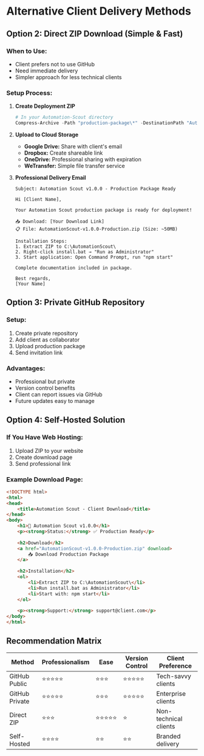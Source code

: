 # Alternative Client Delivery Methods

## Option 2: Direct ZIP Download (Simple & Fast)

### When to Use:
- Client prefers not to use GitHub
- Need immediate delivery
- Simpler approach for less technical clients

### Setup Process:

1. **Create Deployment ZIP**
   ```powershell
   # In your Automation-Scout directory
   Compress-Archive -Path "production-package\*" -DestinationPath "AutomationScout-v1.0.0-Production.zip"
   ```

2. **Upload to Cloud Storage**
   - **Google Drive:** Share with client's email
   - **Dropbox:** Create shareable link
   - **OneDrive:** Professional sharing with expiration
   - **WeTransfer:** Simple file transfer service

3. **Professional Delivery Email**
   ```
   Subject: Automation Scout v1.0.0 - Production Package Ready

   Hi [Client Name],

   Your Automation Scout production package is ready for deployment!

   📥 Download: [Your Download Link]
   📋 File: AutomationScout-v1.0.0-Production.zip (Size: ~50MB)

   Installation Steps:
   1. Extract ZIP to C:\AutomationScout\
   2. Right-click install.bat → "Run as Administrator"
   3. Start application: Open Command Prompt, run "npm start"

   Complete documentation included in package.

   Best regards,
   [Your Name]
   ```

## Option 3: Private GitHub Repository

### Setup:
1. Create private repository
2. Add client as collaborator
3. Upload production package
4. Send invitation link

### Advantages:
- Professional but private
- Version control benefits
- Client can report issues via GitHub
- Future updates easy to manage

## Option 4: Self-Hosted Solution

### If You Have Web Hosting:
1. Upload ZIP to your website
2. Create download page
3. Send professional link

### Example Download Page:
```html
<!DOCTYPE html>
<html>
<head>
    <title>Automation Scout - Client Download</title>
</head>
<body>
    <h1>🚀 Automation Scout v1.0.0</h1>
    <p><strong>Status:</strong> ✅ Production Ready</p>
    
    <h2>Download</h2>
    <a href="AutomationScout-v1.0.0-Production.zip" download>
        📥 Download Production Package
    </a>
    
    <h2>Installation</h2>
    <ol>
        <li>Extract ZIP to C:\AutomationScout\</li>
        <li>Run install.bat as Administrator</li>
        <li>Start with: npm start</li>
    </ol>
    
    <p><strong>Support:</strong> support@client.com</p>
</body>
</html>
```

## Recommendation Matrix

| Method | Professionalism | Ease | Version Control | Client Preference |
|--------|-----------------|------|-----------------|-------------------|
| GitHub Public | ⭐⭐⭐⭐⭐ | ⭐⭐⭐ | ⭐⭐⭐⭐⭐ | Tech-savvy clients |
| GitHub Private | ⭐⭐⭐⭐⭐ | ⭐⭐⭐ | ⭐⭐⭐⭐⭐ | Enterprise clients |
| Direct ZIP | ⭐⭐⭐ | ⭐⭐⭐⭐⭐ | ⭐ | Non-technical clients |
| Self-Hosted | ⭐⭐⭐⭐ | ⭐⭐ | ⭐⭐ | Branded delivery |